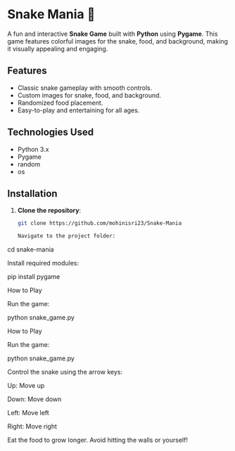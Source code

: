 # Snake Mania 🐍

A fun and interactive **Snake Game** built with **Python** using **Pygame**. This game features colorful images for the snake, food, and background, making it visually appealing and engaging.

## Features

- Classic snake gameplay with smooth controls.
- Custom images for snake, food, and background.
- Randomized food placement.
- Easy-to-play and entertaining for all ages.

## Technologies Used

- Python 3.x
- Pygame
- random
- os

## Installation

1. **Clone the repository**:

   ```bash
   git clone https://github.com/mohinisri23/Snake-Mania

   Navigate to the project folder:

cd snake-mania

Install required modules:

pip install pygame

How to Play

Run the game:

python snake_game.py

How to Play

Run the game:

python snake_game.py


Control the snake using the arrow keys:

Up: Move up

Down: Move down

Left: Move left

Right: Move right

Eat the food to grow longer. Avoid hitting the walls or yourself!
